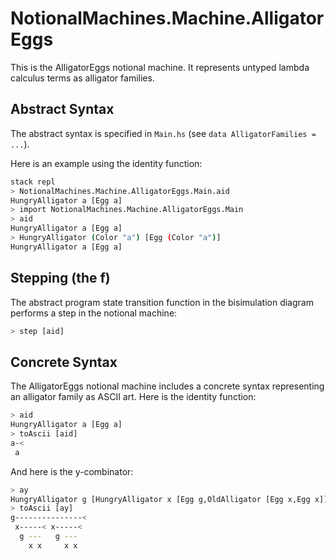 # NotionalMachines.Machine.AlligatorEggs

This is the AlligatorEggs notional machine.
It represents untyped lambda calculus terms as alligator families.

## Abstract Syntax

The abstract syntax is specified in `Main.hs`
(see `data AlligatorFamilies = ...`).

Here is an example using the identity function:

```sh
stack repl
> NotionalMachines.Machine.AlligatorEggs.Main.aid
HungryAlligator a [Egg a]
> import NotionalMachines.Machine.AlligatorEggs.Main
> aid
HungryAlligator a [Egg a]
> HungryAlligator (Color "a") [Egg (Color "a")]
HungryAlligator a [Egg a]
```

## Stepping (the f)

The abstract program state transition function
in the bisimulation diagram performs a step in the notional machine:

```sh
> step [aid]
```

## Concrete Syntax

The AlligatorEggs notional machine includes
a concrete syntax representing an alligator family as ASCII art.
Here is the identity function:

```sh
> aid
HungryAlligator a [Egg a]
> toAscii [aid]
a-<
 a
```

And here is the y-combinator:

```sh
> ay
HungryAlligator g [HungryAlligator x [Egg g,OldAlligator [Egg x,Egg x]],HungryAlligator x [Egg g,OldAlligator [Egg x,Egg x]]]
> toAscii [ay]
g---------------<
 x-----< x-----<
  g ---   g ---
    x x     x x
```
